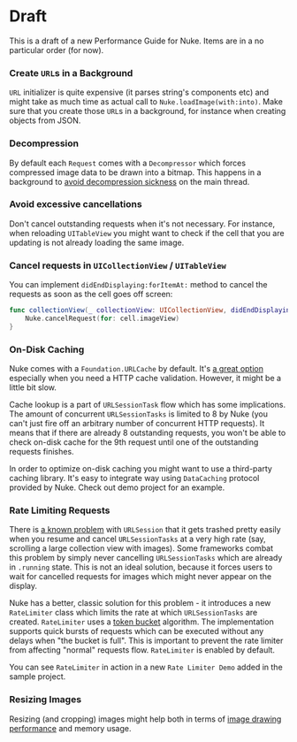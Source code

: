 # Draft

This is a draft of a new Performance Guide for Nuke. Items are in a no particular order (for now).

### Create `URL`s in a Background

`URL` initializer is quite expensive (it parses string's components etc) and might take as much time as actual call to `Nuke.loadImage(with:into)`. Make sure that you create those `URL`s in a background, for instance when creating objects from JSON.

### Decompression

By default each `Request` comes with a `Decompressor` which forces compressed image data to be drawn into a bitmap. This happens in a background to [avoid decompression sickness](https://www.cocoanetics.com/2011/10/avoiding-image-decompression-sickness/) on the main thread.

### Avoid excessive cancellations

Don't cancel outstanding requests when it's not necessary. For instance, when reloading `UITableView` you might want to check if the cell that you are updating is not already loading the same image.

### Cancel requests in `UICollectionView` / `UITableView`

You can implement `didEndDisplaying:forItemAt:` method to cancel the requests as soon as the cell goes off screen:

```swift
func collectionView(_ collectionView: UICollectionView, didEndDisplaying cell: UICollectionViewCell, forItemAt indexPath: IndexPath) {
    Nuke.cancelRequest(for: cell.imageView)
}
```

### On-Disk Caching

Nuke comes with a `Foundation.URLCache` by default. It's [a great option](https://kean.github.io/blog/image-caching) especially when you need a HTTP cache validation. However, it might be a little bit slow.

Cache lookup is a part of `URLSessionTask` flow which has some implications. The amount of concurrent `URLSessionTasks` is limited to 8 by Nuke (you can't just fire off an arbitrary number of concurrent HTTP requests). It means that if there are already 8 outstanding requests, you won't be able to check on-disk cache for the 9th request until one of the outstanding requests finishes.

In order to optimize on-disk caching you might want to use a third-party caching library. It's easy to integrate way using `DataCaching` protocol provided by Nuke. Check out demo project for an example.

### Rate Limiting Requests

There is [a known problem](https://github.com/kean/Nuke/issues/59) with `URLSession` that it gets trashed pretty easily when you resume and cancel `URLSessionTasks` at a very high rate (say, scrolling a large collection view with images). Some frameworks combat this problem by simply never cancelling `URLSessionTasks` which are already in `.running` state. This is not an ideal solution, because it forces users to wait for cancelled requests for images which might never appear on the display.

Nuke has a better, classic solution for this problem - it introduces a new `RateLimiter` class which limits the rate at which `URLSessionTasks` are created. `RateLimiter` uses a [token bucket](https://en.wikipedia.org/wiki/Token_bucket) algorithm. The implementation supports quick bursts of requests which can be executed without any delays when "the bucket is full". This is important to prevent the rate limiter from affecting "normal" requests flow. `RateLimiter` is enabled by default.

You can see `RateLimiter` in action in a new `Rate Limiter Demo` added in the sample project.

### Resizing Images

Resizing (and cropping) images might help both in terms of [image drawing performance](https://developer.apple.com/library/content/qa/qa1708/_index.html) and memory usage.
